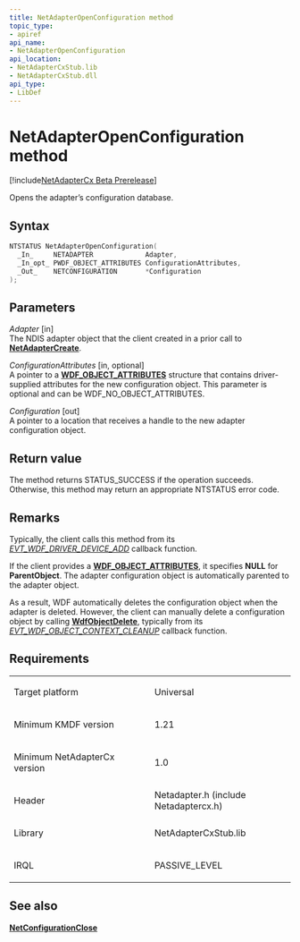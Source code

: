 ```yaml
---
title: NetAdapterOpenConfiguration method
topic_type:
- apiref
api_name:
- NetAdapterOpenConfiguration
api_location:
- NetAdapterCxStub.lib
- NetAdapterCxStub.dll
api_type:
- LibDef
---
```


# NetAdapterOpenConfiguration method


[!include[NetAdapterCx Beta Prerelease](../netcx-beta-prerelease.md)]

Opens the adapter’s configuration database.

Syntax
------

```cpp
NTSTATUS NetAdapterOpenConfiguration(
  _In_     NETADAPTER             Adapter,
  _In_opt_ PWDF_OBJECT_ATTRIBUTES ConfigurationAttributes,
  _Out_    NETCONFIGURATION       *Configuration
);
```

Parameters
----------

*Adapter* [in]  
The NDIS adapter object that the client created in a prior call to [**NetAdapterCreate**](netadaptercreate.md).

*ConfigurationAttributes* [in, optional]  
A pointer to a [**WDF_OBJECT_ATTRIBUTES**](https://msdn.microsoft.com/library/windows/hardware/ff552400) structure that contains driver-supplied attributes for the new configuration object. This parameter is optional and can be WDF_NO_OBJECT_ATTRIBUTES.

*Configuration* [out]  
A pointer to a location that receives a handle to the new adapter configuration object.

Return value
------------

The method returns STATUS_SUCCESS if the operation succeeds. Otherwise, this method may return an appropriate NTSTATUS error code.

Remarks
-------

Typically, the client calls this method from its [*EVT_WDF_DRIVER_DEVICE_ADD*](https://msdn.microsoft.com/library/windows/hardware/ff541693) callback function.

If the client provides a [**WDF_OBJECT_ATTRIBUTES**](https://msdn.microsoft.com/library/windows/hardware/ff552400), it specifies **NULL** for **ParentObject**. The adapter configuration object is automatically parented to the adapter object.

As a result, WDF automatically deletes the configuration object when the adapter is deleted.  However, the client can manually delete a configuration object by calling [**WdfObjectDelete**](https://msdn.microsoft.com/library/windows/hardware/ff548734), typically from its [*EVT_WDF_OBJECT_CONTEXT_CLEANUP*](https://msdn.microsoft.com/library/windows/hardware/ff540840) callback function.

Requirements
------------

<table>
<colgroup>
<col width="50%" />
<col width="50%" />
</colgroup>
<tbody>
<tr class="odd">
<td align="left"><p>Target platform</p></td>
<td align="left">Universal</td>
</tr>
<tr class="even">
<td align="left"><p>Minimum KMDF version</p></td>
<td align="left"><p>1.21</p></td>
</tr>
<tr class="odd">
<td align="left"><p>Minimum NetAdapterCx version</p></td>
<td align="left"><p>1.0</p></td>
</tr>
<tr class="even">
<td align="left"><p>Header</p></td>
<td align="left">Netadapter.h (include Netadaptercx.h)</td>
</tr>
<tr class="odd">
<td align="left"><p>Library</p></td>
<td align="left">NetAdapterCxStub.lib</td>
</tr>
<tr class="even">
<td align="left"><p>IRQL</p></td>
<td align="left"><p>PASSIVE_LEVEL</p></td>
</tr>
</tbody>
</table>

## See also


[**NetConfigurationClose**](netconfigurationclose.md)

 

 






